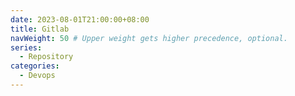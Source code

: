 ```yaml
---
date: 2023-08-01T21:00:00+08:00
title: Gitlab
navWeight: 50 # Upper weight gets higher precedence, optional.
series:
  - Repository
categories:
  - Devops
---
```

